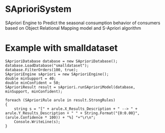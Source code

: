 # SAprioriSystem
SApriori Engine to Predict the seasonal consumption behavior of consumers based on Object Relational Mapping model and S-Apriori algorithm
# Example with smalldataset
```
SAprioriDatabase database = new SAprioriDatabase();
database.LoadDatabase("smalldataset");
database.FilterOrders(100, true);
SAprioriEngine sApriori = new SAprioriEngine();
double minSupport = 40;
double minConfident = 50;
SAprioriResult result = sApriori.runSAprioriModel(database, minSupport, minConfident);

foreach (SAprioriRule arule in result.StrongRules)
{
    string s = "[" + arule.X_Results_Description + " --> " + arule.Y_Results_Description + " " + String.Format("{0:0.00}", (arule.Confidence * 100)) + "%] "+"\r\n";
    Console.WriteLine(s);
}
```
